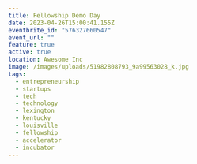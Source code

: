 ```yaml
---
title: Fellowship Demo Day
date: 2023-04-26T15:00:41.155Z
eventbrite_id: "576327660547"
event_url: ""
feature: true
active: true
location: Awesome Inc
image: /images/uploads/51982808793_9a99563028_k.jpg
tags:
  - entrepreneurship
  - startups
  - tech
  - technology
  - lexington
  - kentucky
  - louisville
  - fellowship
  - accelerator
  - incubator
---
```

